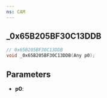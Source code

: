 ```yaml
---
ns: CAM
---
```

## _0x65B205BF30C13DDB

```c
// 0x65B205BF30C13DDB
void _0x65B205BF30C13DDB(Any p0);
```

## Parameters
* **p0**:
